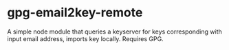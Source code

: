 # gpg-email2key-remote
A simple node module that queries a keyserver for keys corresponding with input email address, imports key locally. Requires GPG.
